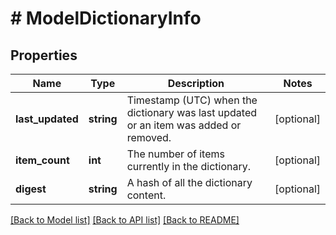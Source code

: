 # # ModelDictionaryInfo

## Properties

Name | Type | Description | Notes
------------ | ------------- | ------------- | -------------
**last_updated** | **string** | Timestamp (UTC) when the dictionary was last updated or an item was added or removed. | [optional]
**item_count** | **int** | The number of items currently in the dictionary. | [optional]
**digest** | **string** | A hash of all the dictionary content. | [optional]

[[Back to Model list]](../../README.md#models) [[Back to API list]](../../README.md#endpoints) [[Back to README]](../../README.md)
